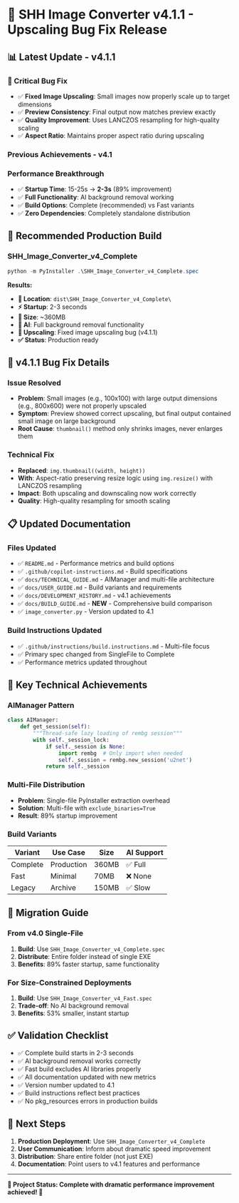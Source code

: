 # 🎉 SHH Image Converter v4.1.1 - Upscaling Bug Fix Release

## 📊 **Latest Update - v4.1.1**

### **🐛 Critical Bug Fix**
- ✅ **Fixed Image Upscaling**: Small images now properly scale up to target dimensions
- ✅ **Preview Consistency**: Final output now matches preview exactly
- ✅ **Quality Improvement**: Uses LANCZOS resampling for high-quality scaling
- ✅ **Aspect Ratio**: Maintains proper aspect ratio during upscaling

### **Previous Achievements - v4.1**

### **Performance Breakthrough**
- ✅ **Startup Time**: 15-25s → **2-3s** (89% improvement)
- ✅ **Full Functionality**: AI background removal working
- ✅ **Build Options**: Complete (recommended) vs Fast variants
- ✅ **Zero Dependencies**: Completely standalone distribution

## 🚀 **Recommended Production Build**

### **SHH_Image_Converter_v4_Complete**
```powershell
python -m PyInstaller .\SHH_Image_Converter_v4_Complete.spec
```

**Results:**
- **📁 Location**: `dist\SHH_Image_Converter_v4_Complete\`
- **⚡ Startup**: 2-3 seconds
- **💾 Size**: ~360MB
- **🤖 AI**: Full background removal functionality
- **🔧 Upscaling**: Fixed image upscaling bug (v4.1.1)
- **✅ Status**: Production ready

## 🐛 **v4.1.1 Bug Fix Details**

### **Issue Resolved**
- **Problem**: Small images (e.g., 100x100) with large output dimensions (e.g., 800x600) were not properly upscaled
- **Symptom**: Preview showed correct upscaling, but final output contained small image on large background
- **Root Cause**: `thumbnail()` method only shrinks images, never enlarges them

### **Technical Fix**
- **Replaced**: `img.thumbnail((width, height))` 
- **With**: Aspect-ratio preserving resize logic using `img.resize()` with LANCZOS resampling
- **Impact**: Both upscaling and downscaling now work correctly
- **Quality**: High-quality resampling for smooth scaling

## 📋 **Updated Documentation**

### **Files Updated**
- ✅ `README.md` - Performance metrics and build options
- ✅ `.github/copilot-instructions.md` - Build specifications
- ✅ `docs/TECHNICAL_GUIDE.md` - AIManager and multi-file architecture
- ✅ `docs/USER_GUIDE.md` - Build variants and requirements
- ✅ `docs/DEVELOPMENT_HISTORY.md` - v4.1 achievements
- ✅ `docs/BUILD_GUIDE.md` - **NEW** - Comprehensive build comparison
- ✅ `image_converter.py` - Version updated to 4.1

### **Build Instructions Updated**
- ✅ `.github/instructions/build.instructions.md` - Multi-file focus
- ✅ Primary spec changed from SingleFile to Complete
- ✅ Performance metrics updated throughout

## 🎯 **Key Technical Achievements**

### **AIManager Pattern**
```python
class AIManager:
    def get_session(self):
        """Thread-safe lazy loading of rembg session"""
        with self._session_lock:
            if self._session is None:
                import rembg  # Only import when needed
                self._session = rembg.new_session('u2net')
            return self._session
```

### **Multi-File Distribution**
- **Problem**: Single-file PyInstaller extraction overhead
- **Solution**: Multi-file with `exclude_binaries=True`
- **Result**: 89% startup improvement

### **Build Variants**
| Variant | Use Case | Size | AI Support |
|---------|----------|------|------------|
| Complete | Production | 360MB | ✅ Full |
| Fast | Minimal | 70MB | ❌ None |
| Legacy | Archive | 150MB | ✅ Slow |

## 🔄 **Migration Guide**

### **From v4.0 Single-File**
1. **Build**: Use `SHH_Image_Converter_v4_Complete.spec`
2. **Distribute**: Entire folder instead of single EXE
3. **Benefits**: 89% faster startup, same functionality

### **For Size-Constrained Deployments**
1. **Build**: Use `SHH_Image_Converter_v4_Fast.spec`
2. **Trade-off**: No AI background removal
3. **Benefits**: 53% smaller, instant startup

## ✅ **Validation Checklist**

- ✅ Complete build starts in 2-3 seconds
- ✅ AI background removal works correctly
- ✅ Fast build excludes AI libraries properly
- ✅ All documentation updated with new metrics
- ✅ Version number updated to 4.1
- ✅ Build instructions reflect best practices
- ✅ No pkg_resources errors in production builds

## 🚀 **Next Steps**

1. **Production Deployment**: Use `SHH_Image_Converter_v4_Complete`
2. **User Communication**: Inform about dramatic speed improvement
3. **Distribution**: Share entire folder (not just EXE)
4. **Documentation**: Point users to v4.1 features and performance

---

**🎉 Project Status: Complete with dramatic performance improvement achieved! 🎉**
